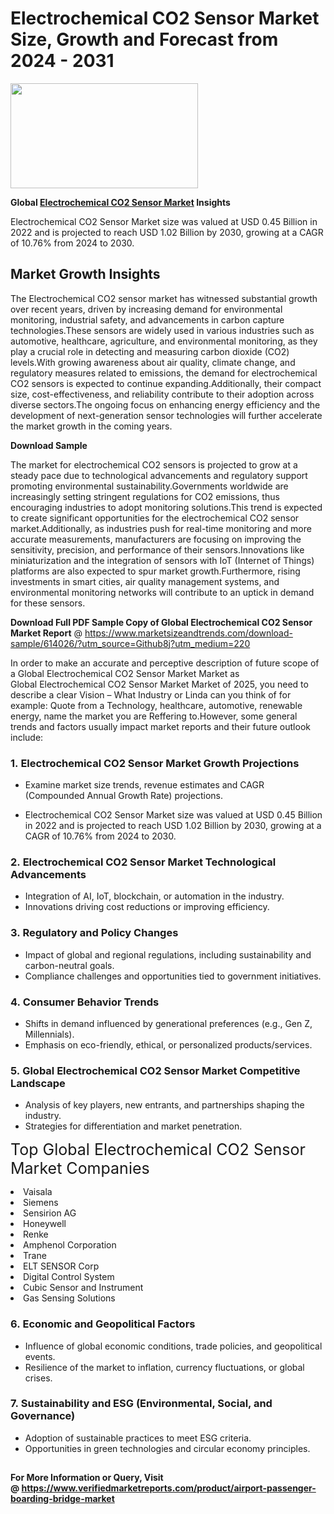 <H1>Electrochemical CO2 Sensor Market Size, Growth and Forecast from 2024 - 2031</H1><img class="aligncenter size-medium wp-image-584254" src="https://thirdeyenews.in/wp-content/uploads/2024/09/Global-Market-Research-300x168.jpeg" alt="" width="300" height="168" /><p><strong>Global&nbsp;<a href="https://www.marketsizeandtrends.com/download-sample/614026/?utm_source=Github8j?utm_medium=220">Electrochemical CO2 Sensor Market</a> Insights</strong></p><p>Electrochemical CO2 Sensor Market size was valued at USD 0.45 Billion in 2022 and is projected to reach USD 1.02 Billion by 2030, growing at a CAGR of 10.76% from 2024 to 2030.</p><p><h2>Market Growth Insights</h2> <p>The Electrochemical CO2 sensor market has witnessed substantial growth over recent years, driven by increasing demand for environmental monitoring, industrial safety, and advancements in carbon capture technologies.These sensors are widely used in various industries such as automotive, healthcare, agriculture, and environmental monitoring, as they play a crucial role in detecting and measuring carbon dioxide (CO2) levels.With growing awareness about air quality, climate change, and regulatory measures related to emissions, the demand for electrochemical CO2 sensors is expected to continue expanding.Additionally, their compact size, cost-effectiveness, and reliability contribute to their adoption across diverse sectors.The ongoing focus on enhancing energy efficiency and the development of next-generation sensor technologies will further accelerate the market growth in the coming years.</p> <p><strong>Download Sample</strong></p> <p>The market for electrochemical CO2 sensors is projected to grow at a steady pace due to technological advancements and regulatory support promoting environmental sustainability.Governments worldwide are increasingly setting stringent regulations for CO2 emissions, thus encouraging industries to adopt monitoring solutions.This trend is expected to create significant opportunities for the electrochemical CO2 sensor market.Additionally, as industries push for real-time monitoring and more accurate measurements, manufacturers are focusing on improving the sensitivity, precision, and performance of their sensors.Innovations like miniaturization and the integration of sensors with IoT (Internet of Things) platforms are also expected to spur market growth.Furthermore, rising investments in smart cities, air quality management systems, and environmental monitoring networks will contribute to an uptick in demand for these sensors.<p><span class=""><strong>Download Full PDF Sample Copy of Global Electrochemical CO2 Sensor Market Report</strong> @ <a href="https://www.marketsizeandtrends.com/download-sample/614026/?utm_source=Github8j?utm_medium=220" target="_blank">https://www.marketsizeandtrends.com/download-sample/614026/?utm_source=Github8j?utm_medium=220</a></span></p><p>In order to make an accurate and perceptive description of future scope of a Global&nbsp;Electrochemical CO2 Sensor Market Market as Global&nbsp;Electrochemical CO2 Sensor Market Market of 2025, you need to describe a clear Vision &ndash; What Industry or Linda can you think of for example: Quote from a Technology, healthcare, automotive, renewable energy, name the market you are Reffering to.However, some general trends and factors usually impact market reports and their future outlook include:</p><h3>1.&nbsp;<strong>Electrochemical CO2 Sensor Market Growth Projections</strong></h3><ul><li>Examine market size trends, revenue estimates and CAGR (Compounded Annual Growth Rate) projections.</li><li><p>Electrochemical CO2 Sensor Market size was valued at USD 0.45 Billion in 2022 and is projected to reach USD 1.02 Billion by 2030, growing at a CAGR of 10.76% from 2024 to 2030.</p></li></ul><h3>2.&nbsp;<strong>Electrochemical CO2 Sensor Market Technological Advancements</strong></h3><ul><li>Integration of AI, IoT, blockchain, or automation in the industry.</li><li>Innovations driving cost reductions or improving efficiency.</li></ul><h3>3.&nbsp;<strong>Regulatory and Policy Changes</strong></h3><ul><li>Impact of global and regional regulations, including sustainability and carbon-neutral goals.</li><li>Compliance challenges and opportunities tied to government initiatives.</li></ul><h3>4.&nbsp;<strong>Consumer Behavior Trends</strong></h3><ul><li>Shifts in demand influenced by generational preferences (e.g., Gen Z, Millennials).</li><li>Emphasis on eco-friendly, ethical, or personalized products/services.</li></ul><h3>5.&nbsp;<strong>Global Electrochemical CO2 Sensor Market Competitive Landscape</strong></h3><ul><li>Analysis of key players, new entrants, and partnerships shaping the industry.</li><li>Strategies for differentiation and market penetration.</li></ul><p data-pm-slice="1 1 []"><span style="color: inherit; font-family: inherit; font-size: 25px;">Top Global Electrochemical CO2 Sensor Market Companies</span></p><div class="" data-test-id=""><p><li>Vaisala</li><li> Siemens</li><li> Sensirion AG</li><li> Honeywell</li><li> Renke</li><li> Amphenol Corporation</li><li> Trane</li><li> ELT SENSOR Corp</li><li> Digital Control System</li><li> Cubic Sensor and Instrument</li><li> Gas Sensing Solutions</li></p></div><h3>6.&nbsp;<strong>Economic and Geopolitical Factors</strong></h3><ul><li>Influence of global economic conditions, trade policies, and geopolitical events.</li><li>Resilience of the market to inflation, currency fluctuations, or global crises.</li></ul><h3>7.&nbsp;<strong>Sustainability and ESG (Environmental, Social, and Governance)</strong></h3><ul><li>Adoption of sustainable practices to meet ESG criteria.</li><li>Opportunities in green technologies and circular economy principles.</li></ul><h2><strong style="font-size: 14px;">For More Information or Query, Visit @&nbsp;</strong><a style="background-color: #ffffff; font-size: 14px;" href="https://www.marketsizeandtrends.com/report/electrochemical-co2-sensor-market/" target="_blank">https://www.verifiedmarketreports.com/product/airport-passenger-boarding-bridge-market</a></h2>